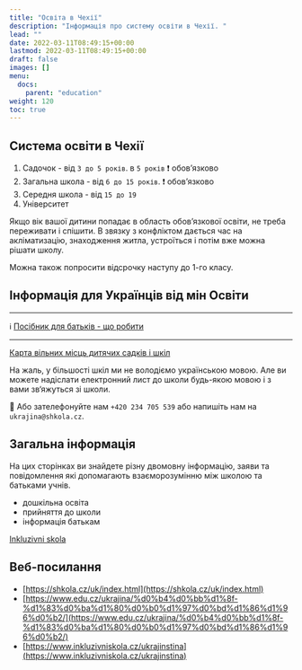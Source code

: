 ```yaml
---
title: "Освіта в Чехії"
description: "Інформація про систему освіти в Чехії. "
lead: ""
date: 2022-03-11T08:49:15+00:00
lastmod: 2022-03-11T08:49:15+00:00
draft: false
images: []
menu:
  docs:
    parent: "education"
weight: 120
toc: true
---
```


## Система освіти в Чехії

[//]: # (![Система освіти]&#40;system-skolstvi.jpeg "Система освіти"&#41;)

1. Садочок - від `3 до 5 років`.  в `5 років` :exclamation:  обовʼязково
2. Загальна школа - від `6 до 15 років`. :exclamation: обовʼязково
3. Середня школа - від `15 до 19`
4. Університет

Якщо вік вашої дитини попадає в область обовʼязкової освіти, не треба переживати і спішити.
В звязку з конфліктом дається час на акліматизацію, знаходження житла, устроїться і потім вже можна рішати школу.

Можна також попросити відсрочку наступу до 1-го класу.


## Інформація для Українців від мін Освіти
---

:information_source: [Посібник для батьків - що робити](https://www.edu.cz/ukrajina/%d0%b4%d0%bb%d1%8f-%d1%83%d0%ba%d1%80%d0%b0%d1%97%d0%bd%d1%86%d1%96%d0%b2/)

---

[Карта вільних місць дитячих садків і шкіл](https://shkola.cz/)

На жаль, у більшості шкіл ми не володіємо українською мовою.
Але ви можете надіслати електронний лист до школи будь-якою мовою і з вами зв‘яжуться зі школи.

:information_desk_person: Або зателефонуйте нам `+420 234 705 539` або напишіть нам на `ukrajina@shkola.cz`.

## Загальна інформація
На цих сторінках ви знайдете різну двомовну інформацію, заяви та повідомлення які допомагають взаєморозумінню між школою та батьками учнів.
* дошкільна освіта
* прийняття до школи
* інформація батькам

[Inkluzivni skola](https://www.inkluzivniskola.cz/ukrajinstina)

## Веб-посилання
* [https://shkola.cz/uk/index.html](https://shkola.cz/uk/index.html)
* [https://www.edu.cz/ukrajina/%d0%b4%d0%bb%d1%8f-%d1%83%d0%ba%d1%80%d0%b0%d1%97%d0%bd%d1%86%d1%96%d0%b2/](https://www.edu.cz/ukrajina/%d0%b4%d0%bb%d1%8f-%d1%83%d0%ba%d1%80%d0%b0%d1%97%d0%bd%d1%86%d1%96%d0%b2/)
* [https://www.inkluzivniskola.cz/ukrajinstina](https://www.inkluzivniskola.cz/ukrajinstina)
